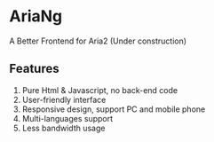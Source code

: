 # AriaNg
A Better Frontend for Aria2 (Under construction)

## Features
1. Pure Html & Javascript, no back-end code
2. User-friendly interface
3. Responsive design, support PC and mobile phone
4. Multi-languages support
5. Less bandwidth usage
